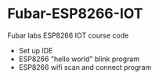 # Fubar-ESP8266-IOT
Fubar labs ESP8266 IOT course code
- Set up IDE
- ESP8266 "hello world" blink program
- ESP8266 wifi scan and connect program
